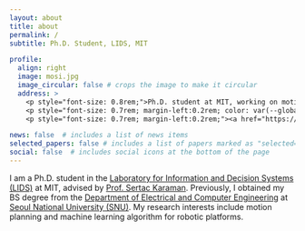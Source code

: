```yaml
---
layout: about
title: about
permalink: /
subtitle: Ph.D. Student, LIDS, MIT

profile:
  align: right
  image: mosi.jpg
  image_circular: false # crops the image to make it circular
  address: >
    <p style="font-size: 0.8rem;">Ph.D. student at MIT, working on motion planning and machine learning for high-speed and agile robotic platforms.</p> 
    <p style="font-size: 0.7rem; margin-left:0.2rem; color: var(--global-text-color);"><i class="fa fa-envelope"></i>  ghryou@mit.edu</p> 
    <p style="font-size: 0.7rem; margin-left:0.2rem;"><a href="https://scholar.google.com/citations?user={{ site.semanticscholar_id }}" title="Google Scholar" style="color: var(--global-text-color);"><i class="fa fa-graduation-cap"></i>Google Scholar</a></p>

news: false  # includes a list of news items
selected_papers: false # includes a list of papers marked as "selected={true}"
social: false  # includes social icons at the bottom of the page
---
```


I am a Ph.D. student in the [Laboratory for Information and Decision Systems (LIDS)](https://lids.mit.edu/) at MIT, advised by [Prof. Sertac Karaman](https://aera.mit.edu/).
Previously, I obtained my BS degree from the [Department of Electrical and Computer Engineering](https://ee.snu.ac.kr/en) at [Seoul National University (SNU)](https://en.snu.ac.kr/).
My research interests include motion planning and machine learning algorithm for robotic platforms. 

<!-- Write your biography here. Tell the world about yourself. Link to your favorite [subreddit](http://reddit.com). You can put a picture in, too. The code is already in, just name your picture `prof_pic.jpg` and put it in the `img/` folder.

Put your address / P.O. box / other info right below your picture. You can also disable any these elements by editing `profile` property of the YAML header of your `_pages/about.md`. Edit `_bibliography/papers.bib` and Jekyll will render your [publications page](/al-folio/publications/) automatically.

Link to your social media connections, too. This theme is set up to use [Font Awesome icons](http://fortawesome.github.io/Font-Awesome/) and [Academicons](https://jpswalsh.github.io/academicons/), like the ones below. Add your Facebook, Twitter, LinkedIn, Google Scholar, or just disable all of them.
 -->